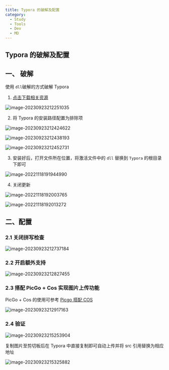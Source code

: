 ```yaml
---
title: Typora 的破解及配置
category:
  - Study
  - Tools
  - Dev
  - MD
---
```


## Typora 的破解及配置

## 一、 破解

使用 `dll`破解的方式破解 Typora 

1. [点击下载相关资源](https://yong-gan-niu-niu-1311841992.cos.ap-beijing.myqcloud.com/tools/typora1.4.8.zip)

![image-20230923212251035](https://yong-gan-niu-niu-1311841992.cos.ap-beijing.myqcloud.com/images/image-20230923212251035.png)

2. 将 Typora 的安装路径配置为排除项

![image-20230923212424622](https://yong-gan-niu-niu-1311841992.cos.ap-beijing.myqcloud.com/images/image-20230923212424622.png)

![image-20230923212438193](https://yong-gan-niu-niu-1311841992.cos.ap-beijing.myqcloud.com/images/image-20230923212438193.png)

![image-20230923212452731](https://yong-gan-niu-niu-1311841992.cos.ap-beijing.myqcloud.com/images/image-20230923212452731.png)

3. 安装好后，打开文件所在位置，将激活文件中的 `dll` 替换到 `Typora` 的根目录下即可

![image-20221118191944990](https://yong-gan-niu-niu-1311841992.cos.ap-beijing.myqcloud.com/images/image-20221118191944990.png)

4. 关闭更新

![image-20221118192003765](https://yong-gan-niu-niu-1311841992.cos.ap-beijing.myqcloud.com/images/image-20221118192003765.png)

![image-20221118192013272](https://yong-gan-niu-niu-1311841992.cos.ap-beijing.myqcloud.com/images/image-20221118192013272.png)

## 二、配置

### 2.1 关闭拼写检查

![image-20230923212737184](https://yong-gan-niu-niu-1311841992.cos.ap-beijing.myqcloud.com/images/image-20230923212737184.png)

### 2.2 开启额外支持

![image-20230923212827455](https://yong-gan-niu-niu-1311841992.cos.ap-beijing.myqcloud.com/images/image-20230923212827455.png)

### 2.3 搭配 PicGo + Cos 实现图片上传功能

PicGo + Cos 的使用可参考 [Picgo 搭配 COS](./dev_06.md)

![image-20230923212917163](https://yong-gan-niu-niu-1311841992.cos.ap-beijing.myqcloud.com/images/image-20230923212917163.png)

### 2.4 验证

![image-20230923215253904](https://yong-gan-niu-niu-1311841992.cos.ap-beijing.myqcloud.com/images/image-20230923215253904.png)

复制图片至剪切板后在 Typora 中直接复制即可自动上传并将 src 引用替换为相应地址

![image-20230923215325882](https://yong-gan-niu-niu-1311841992.cos.ap-beijing.myqcloud.com/images/image-20230923215325882.png)
